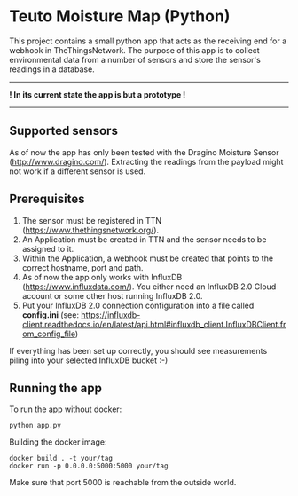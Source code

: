 # Teuto Moisture Map (Python)

This project contains a small python app that acts as the receiving end for a webhook in TheThingsNetwork. The purpose of this app is to collect environmental data from a number of sensors and store the sensor's readings in a database.

***
**! In its current state the app is but a prototype !**
***

## Supported sensors
As of now the app has only been tested with the Dragino Moisture Sensor (<http://www.dragino.com/>). Extracting the readings from the payload might not work if a different sensor is used.

## Prerequisites
1. The sensor must be registered in TTN (<https://www.thethingsnetwork.org/>).
2. An Application must be created in TTN and the sensor needs to be assigned to it.
3. Within the Application, a webhook must be created that points to the correct hostname, port and path.
4. As of now the app only works with InfluxDB (<https://www.influxdata.com/>). You either need an InfluxDB 2.0 Cloud account or some other host running InfluxDB 2.0.
5. Put your InfluxDB 2.0 connection configuration into a file called **config.ini** (see: <https://influxdb-client.readthedocs.io/en/latest/api.html#influxdb_client.InfluxDBClient.from_config_file>)

If everything has been set up correctly, you should see measurements piling into your selected InfluxDB bucket :-)

## Running the app

To run the app without docker: 

    python app.py

Building the docker image:

    docker build . -t your/tag
    docker run -p 0.0.0.0:5000:5000 your/tag

Make sure that port 5000 is reachable from the outside world.
